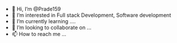 - 👋 Hi, I’m @Prade159
- 👀 I’m interested in Full stack Development, Software development
- 🌱 I’m currently learning ....
- 💞️ I’m looking to collaborate on ...
- 📫 How to reach me ...

<!---
Prade159/Prade159 is a ✨ special ✨ repository because its `README.md` (this file) appears on your GitHub profile.
You can click the Preview link to take a look at your changes.
--->
